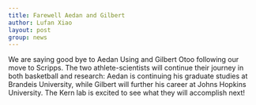 ```yaml
---
title: Farewell Aedan and Gilbert
author: Lufan Xiao
layout: post
group: news
---
```


We are saying good bye to Aedan Using and Gilbert Otoo following our move to Scripps. The two athlete-scientists will continue their journey in both basketball and research: Aedan is continuing his graduate studies at Brandeis University, while Gilbert will further his career at Johns Hopkins University. The Kern lab is excited to see what they will accomplish next!
